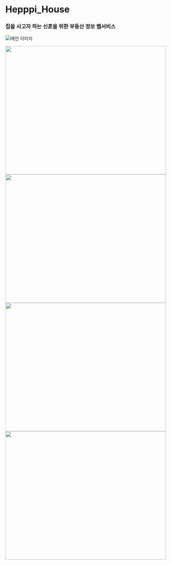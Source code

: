# Hepppi_House

### 집을 사고자 하는 신혼을 위한 부동산 정보 웹서비스

![메인 이미지](https://user-images.githubusercontent.com/50797070/124928398-86d89d00-e03a-11eb-9997-1611e1897add.PNG)

<div style="flex-direction: row;">
  <img src="https://user-images.githubusercontent.com/50797070/124928589-ad96d380-e03a-11eb-9b25-2e93abf84418.PNG" width="500" height="400"/>
  <img src="https://user-images.githubusercontent.com/50797070/124928256-6f011900-e03a-11eb-87ed-8c2e85429e19.PNG" width="500" height="400"/>
</div>
<div style="flex-direction: row;">
  <img src="https://user-images.githubusercontent.com/50797070/124928436-8c35e780-e03a-11eb-88cd-0a123130f08d.PNG" width="500" height="400"/>
  <img src="https://user-images.githubusercontent.com/50797070/124928484-96f07c80-e03a-11eb-954f-73435c143c64.PNG" width="500" height="400"/>
</div>

